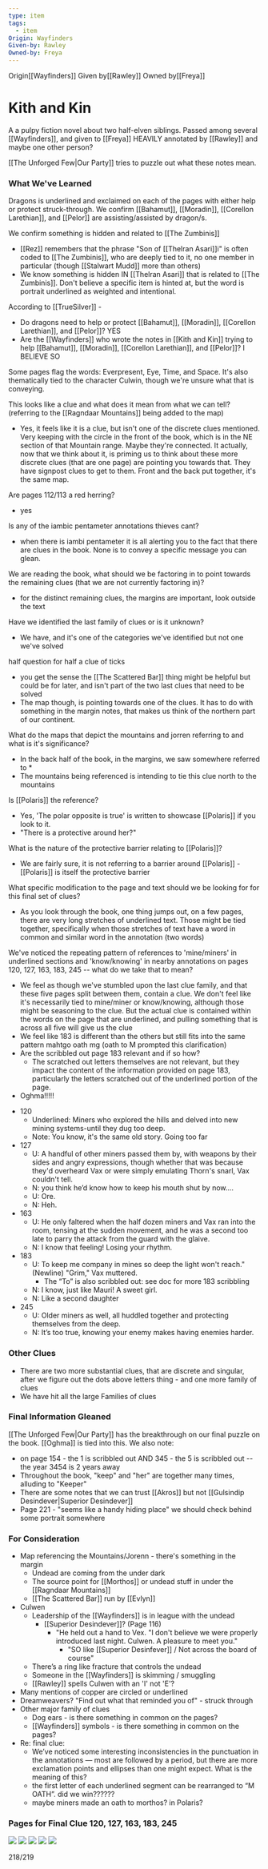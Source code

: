 ```yaml
---
type: item
tags:
  - item
Origin: Wayfinders
Given-by: Rawley
Owned-by: Freya
---
```

<span class="dataview inline-field"><span class="inline-field-key">Origin</span><span class="inline-field-value">[[Wayfinders]]</span></span>
<span class="dataview inline-field"><span class="inline-field-key">Given by</span><span class="inline-field-value">[[Rawley]]</span></span>
<span class="dataview inline-field"><span class="inline-field-key">Owned by</span><span class="inline-field-value">[[Freya]]</span></span>

# Kith and Kin 
A a pulpy fiction novel about two half-elven siblings. Passed among several [[Wayfinders]], and given to [[Freya]] HEAVILY annotated by [[Rawley]] and maybe one other person? 

[[The Unforged Few|Our Party]] tries to puzzle out what these notes mean. 

### What We've Learned

Dragons is underlined and exclaimed on each of the pages with either help or protect struck-through. We confirm [[Bahamut]], [[Moradin]], [[Corellon Larethian]], and [[Pelor]] are assisting/assisted by dragon/s. 

We confirm something is hidden and related to [[The Zumbinis]]
* [[Rez]] remembers that the phrase  "Son of [[Thelran Asari]]i" is often coded to [[The Zumbinis]], who are deeply tied to it, no one member in particular (though [[Stalwart Mudd]] more than others)
* We know something is hidden IN [[Thelran Asari]] that is related to [[The Zumbinis]]. Don't believe a specific item is hinted at, but the word is portrait underlined as weighted and intentional. 

According to [[TrueSilver]] -
* Do dragons need to help or protect [[Bahamut]], [[Moradin]], [[Corellon Larethian]], and [[Pelor]]? YES
* Are the [[Wayfinders]] who wrote the notes in [[Kith and Kin]] trying to help [[Bahamut]], [[Moradin]], [[Corellon Larethian]], and [[Pelor]]? I BELIEVE SO

Some pages flag the words: Everpresent, Eye, Time, and Space. It's also thematically tied to the character Culwin, though we're unsure what that is conveying. 

This looks like a clue and what does it mean from what we can tell? (referring to the [[Ragndaar Mountains]] being added to the map)
* Yes, it feels like it is a clue, but isn't one of the discrete clues mentioned. Very keeping with the circle in the front of the book, which is in the NE section of that Mountain range. Maybe they're connected. It actually, now that we think about it, is priming us to think about these more discrete clues (that are one page) are pointing you towards that. They have signpost clues to get to them. Front and the back put together, it's the same map. 

Are pages 112/113 a red herring?
* yes 

Is any of the iambic pentameter annotations thieves cant?
* when there is iambi pentameter it is all alerting you to the fact that there are clues in the book. None is to convey a specific message you can glean.

We are reading the book, what should we be factoring in to point towards the remaining clues (that we are not currently factoring in)?
* for the distinct remaining clues, the margins are important, look outside the text

Have we identified the last family of clues or is it unknown?
* We have, and it's one of the categories we've identified but not one we've solved

half question for half a clue of ticks
* you get the sense the [[The Scattered Bar]] thing might be helpful but could be for later, and isn't part of the two last clues that need to be solved
* The map though, is pointing towards one of the clues. It has to do with something in the margin notes, that makes us think of the northern part of our continent.

What do the maps that depict the mountains and jorren referring to and what is it's significance? 
* In the back half of the book, in the margins, we saw somewhere referred to *
* The mountains being referenced is intending to tie this clue north to the mountains 

Is [[Polaris]] the reference?
* Yes, 'The polar opposite is true' is written to showcase [[Polaris]] if you look to it. 
* "There is a protective around her?" 

What is the nature of the protective barrier relating to [[Polaris]]? 
* We are fairly sure, it is not referring to a barrier around [[Polaris]] - [[Polaris]] is itself the protective barrier

What specific modification to the page and text should we be looking for for this final set of clues?
* As you look through the book, one thing jumps out, on a few pages, there are very long stretches of underlined text. Those might be tied together, specifically when those stretches of text have a word in common and similar word in the annotation (two words)

We've noticed the repeating pattern of references to 'mine/miners' in underlined sections and  'know/knowing' in nearby annotations on pages 120, 127, 163, 183, 245 -- what do we take that to mean?
* We feel as though we've stumbled upon the last clue family, and that these five pages split between them, contain a clue. We don't feel like it's necessarily tied to mine/miner or know/knowing, although those might be seasoning to the clue. But the actual clue is contained within the words on the page that are underlined, and pulling something that is across all five will give us the clue 
* We feel like 183 is different than the others but still fits into the same pattern
mahtgo oath mg (oath to M prompted this clarification)
* Are the scribbled out page 183 relevant and if so how?
	* The scratched out letters themselves are not relevant, but they impact the content of the information provided on page 183, particularly the letters scratched out of the underlined portion of the page.
* Oghma!!!!! 


- 120
	- Underlined: Miners who explored the hills and delved into new mining systems-until they dug too deep.
	- Note: You know, it's the same old story. Going too far
- 127
	- U: A handful of other miners passed them by, with weapons by their sides and angry expressions, though whether that was because they'd overheard Vax or were simply emulating Thorn's snarl, Vax couldn't tell.
	- N: you think he’d know how to keep his mouth shut by now….
	- U: Ore.
	- N: Heh.
- 163
	- U: He only faltered when the half dozen miners and Vax ran into the room, tensing at the sudden movement, and he was a second too late to parry the attack from the guard with the glaive.
	- N: I know that feeling! Losing your rhythm.
- 183
	- U: To keep me company in mines so deep the light won't reach." (Newline) "Grim," Vax muttered.
		- The “To” is also scribbled out: see doc for more 183 scribbling
	- N: I know, just like Mauri! A sweet girl.
	- N: Like a second daughter
- 245
	- U: Older miners as well, all huddled together and protecting themselves from the deep.
	- N: It’s too true, knowing your enemy makes having enemies harder.

### Other Clues
* There are two more substantial clues, that are discrete and singular, after we figure out the dots above letters thing - and one more family of clues
* We have hit all the large Families of clues 

### Final Information Gleaned
[[The Unforged Few|Our Party]] has the breakthrough on our final puzzle on the book. [[Oghma]] is tied into this. We also note: 
* on page 154 - the 1 is scribbled out AND 345 - the 5 is scribbled out -- the year 3454 is 2 years away
* Throughout the book, "keep" and "her" are together many times, alluding to "Keeper" 
* There are some notes that we can trust [[Akros]] but not [[Gulsindip Desindever|Superior Desindever]]
* Page 221 - "seems like a handy hiding place" we should check behind some portrait somewhere

### For Consideration
* Map referencing the Mountains/Jorenn - there's something in the margin 
	* Undead are coming from the under dark 
	* The source point for [[Morthos]] or undead stuff in under the [[Ragndaar Mountains]] 
	* [[The Scattered Bar]] run by [[Evlyn]]
* Culwen
	* Leadership of the [[Wayfinders]] is in league with the undead
		* [[Superior Desindever]]? (Page 116)
			* "He held out a hand to Vex. "I don't believe we were properly introduced last night. Culwen. A pleasure to meet you." 
				* "SO like [[Superior Desinfever]] / Not across the board of course"
	* There’s a ring like fracture that controls the undead
	* Someone in the [[Wayfinders]] is skimming  / smuggling
	* [[Rawley]] spells Culwen with an 'I' not 'E'?
* Many mentions of copper are circled or underlined
* Dreamweavers? "Find out what that reminded you of" - struck through 
* Other major family of clues
	* Dog ears - is there something in common on the pages? 
	* [[Wayfinders]] symbols - is there something in common on the pages? 
* Re: final clue:
	* We’ve noticed some interesting inconsistencies in the punctuation in the annotations — most are followed by a period, but there are more exclamation points and ellipses than one might expect. What is the meaning of this?
	* the first letter of each underlined segment can be rearranged to “M OATH”. did we win??????
	* maybe miners made an oath to morthos? in Polaris? 


### Pages for Final Clue 120, 127, 163, 183, 245

![](/assets/obsidian/76149627730__22667445-C3DE-4C07-BEE9-D7571E044759.jpeg)
![](/assets/obsidian/76149628997__9E2C4269-4724-43AC-A2B1-118444652DF4.jpeg)
![](/assets/obsidian/76149635308__FFE5A650-D55B-4332-8E2C-928930742C29.jpeg)
![](/assets/obsidian/76149639678__99CCB4B8-EB2B-4AFF-9D9B-1A560E7813F9.jpeg)
![](/assets/obsidian/76149654330__60EDF03C-72D0-4DFB-94FC-955662AF5DA2.jpeg)

218/219



